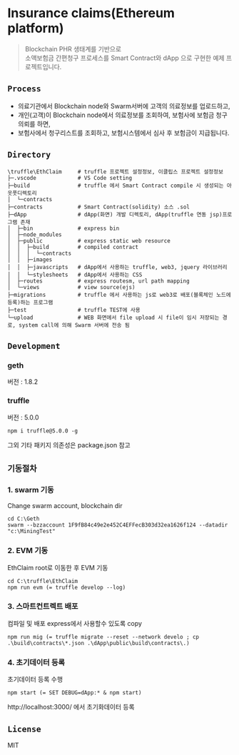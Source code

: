 # Insurance claims(Ethereum platform)

> Blockchain PHR 생태계를 기반으로  
> 소액보험금 간편청구 프로세스를 Smart Contract와 dApp 으로 구현한 예제 프로젝트입니다.

## `Process`

- 의료기관에서 Blockchain node와 Swarm서버에 고객의 의료정보를 업로드하고,  
- 개인(고객)이 Blockchain node에서 의료정보를 조회하여, 보험사에 보험금 청구의뢰를 하면,  
- 보험사에서 청구리스트를 조회하고, 보험시스템에서 심사 후 보험금이 지급됩니다.  

## `Directory`

```text
\truffle\EthClaim     # truffle 프로젝트 설정정보, 이클립스 프로젝트 설정정보  
├─.vscode             # VS Code setting  
├─build               # truffle 에서 Smart Contract compile 시 생성되는 아웃풋디렉토리  
│  └─contracts
├─contracts           # Smart Contract(solidity) 소스 .sol  
├─dApp                # dApp(화면) 개발 디렉토리, dApp(truffle 연동 jsp)프로그램 존재  
│  ├─bin              # express bin
│  ├─node_modules
│  ├─public           # express static web resource
│  │  ├─build         # compiled contract
│  │  │  └─contracts
│  │  ├─images
│  │  ├─javascripts   # dApp에서 사용하는 truffle, web3, jquery 라이브러리  
│  │  └─stylesheets   # dApp에서 사용하는 CSS  
│  ├─routes           # express routesm, url path mapping
│  └─views            # view source(ejs)
├─migrations          # truffle 에서 사용하는 js로 web3로 배포(블록체인 노드에 등록)하는 프로그램  
├─test                # truffle TEST에 사용  
└─upload              # WEB 화면에서 file upload 시 file이 임시 저장되는 경로, system call에 의해 Swarm 서버에 전송 됨  
```

## `Development`

### geth

버전 : 1.8.2  

### truffle

버전 : 5.0.0

```text
npm i truffle@5.0.0 -g
```

그외 기타 패키지 의존성은 package.json 참고

## `기동절차`

### 1. swarm 기동

Change swarm account, blockchain dir

```text
cd C:\Geth
swarm --bzzaccount 1F9fB84c49e2e452C4EFFecB303d32ea1626f124 --datadir "c:\MiningTest"
```

### 2. EVM 기동

EthClaim root로 이동한 후 EVM 기동

```text
cd C:\truffle\EthClaim
npm run evm (= truffle develop --log)
```

### 3. 스마트컨트렉트 배포

컴파일 및 배포
express에서 사용할수 있도록 copy

```text
npm run mig (= truffle migrate --reset --network develo ; cp .\build\contracts\*.json .\dApp\public\build\contracts\.)
```

### 4. 초기데이터 등록

초기데이터 등록 수행

```text
npm start (= SET DEBUG=dApp:* & npm start)
```

http://localhost:3000/ 에서 초기화데이터 등록

## `License`

MIT
